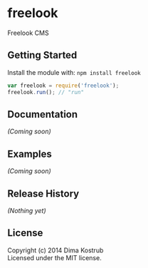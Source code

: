 # freelook

Freelook CMS

## Getting Started
Install the module with: `npm install freelook`

```javascript
var freelook = require('freelook');
freelook.run(); // "run"
```

## Documentation
_(Coming soon)_

## Examples
_(Coming soon)_

## Release History
_(Nothing yet)_

## License
Copyright (c) 2014 Dima Kostrub  
Licensed under the MIT license.
